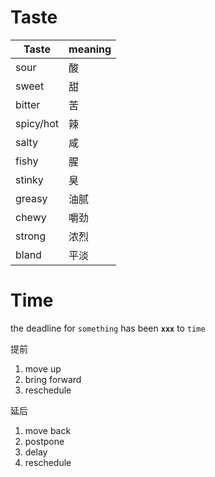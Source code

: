 # Taste

|Taste      |meaning    |
|-----------|-----------|
|sour       |酸         |
|sweet      |甜         |
|bitter     |苦         |
|spicy/hot  |辣         |
|salty      |咸         |
|fishy      |腥         |
|stinky     |臭         |
|greasy     |油腻       |
|chewy      |嚼劲       |
|strong     |浓烈       |
|bland      |平淡       |




# Time

the deadline for `something` has been **`xxx`** to `time`

提前
1. move up
2. bring forward
3. reschedule

延后
1. move back
2. postpone
3. delay
4. reschedule



